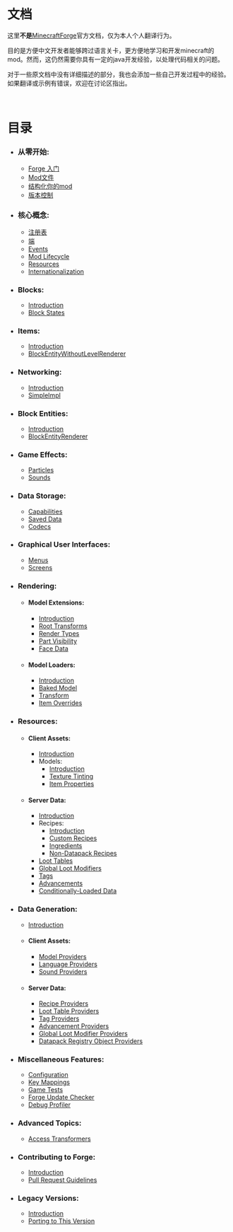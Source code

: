 # 文档
这里**不是**[MinecraftForge](https://docs.minecraftforge.net)官方文档，仅为本人个人翻译行为。

目的是方便中文开发者能够跨过语言关卡，更方便地学习和开发minecraft的mod。然而，这仍然需要你具有一定的java开发经验，以处理代码相关的问题。

对于一些原文档中没有详细描述的部分，我也会添加一些自己开发过程中的经验。如果翻译或示例有错误，欢迎在讨论区指出。

<br/>

# 目录

* ### 从零开始:
    - [Forge 入门](/docs/gettingstarted/index.md)
    - [Mod文件](/docs/gettingstarted/modfiles.md)
    - [结构化你的mod](/docs/gettingstarted/structuring.md)
    - [版本控制](/docs/gettingstarted/versioning.md)
* ### 核心概念:
    - [注册表](/docs/concepts/registries.md)
    - [端](/docs/concepts/sides.md)
    - [Events](/docs/concepts/events.md)
    - [Mod Lifecycle](/docs/concepts/lifecycle.md)
    - [Resources](/docs/concepts/resources.md)
    - [Internationalization](/docs/concepts/internationalization.md)
* ### Blocks:
    - [Introduction](/docs/blocks/index.md)
    - [Block States](/docs/blocks/states.md)
* ### Items:
    - [Introduction](/docs/items/index.md)
    - [BlockEntityWithoutLevelRenderer](/docs/items/bewlr.md)
* ### Networking:
    - [Introduction](/docs/networking/index.md)
    - [SimpleImpl](/docs/networking/simpleimpl.md)
* ### Block Entities:
    - [Introduction](/docs/blockentities/index.md)
    - [BlockEntityRenderer](/docs/blockentities/ber.md)
* ### Game Effects:
    - [Particles](/docs/gameeffects/particles.md)
    - [Sounds](/docs/gameeffects/sounds.md)
* ### Data Storage:
    - [Capabilities](/docs/datastorage/capabilities.md)
    - [Saved Data](/docs/datastorage/saveddata.md)
    - [Codecs](/docs/datastorage/codecs.md)
* ### Graphical User Interfaces:
    - [Menus](/docs/gui/menus.md)
    - [Screens](/docs/gui/screens.md)
* ### Rendering:
    * #### Model Extensions:
      - [Introduction](/docs/rendering/modelextensions/index.md)
      - [Root Transforms](/docs/rendering/modelextensions/transforms.md)
      - [Render Types](/docs/rendering/modelextensions/rendertypes.md)
      - [Part Visibility](/docs/rendering/modelextensions/visibility.md)
      - [Face Data](/docs/rendering/modelextensions/facedata.md)
    * #### Model Loaders:
      - [Introduction](/docs/rendering/modelloaders/index.md)
      - [Baked Model](/docs/rendering/modelloaders/bakedmodel.md)
      - [Transform](/docs/rendering/modelloaders/transform.md)
      - [Item Overrides](/docs/rendering/modelloaders/itemoverrides.md)
* ### Resources:
    * #### Client Assets:
      - [Introduction](/docs/resources/client/index.md)
      - Models:
        - [Introduction](/docs/resources/client/models/index.md)
        - [Texture Tinting](/docs/resources/client/models/tinting.md)
        - [Item Properties](/docs/resources/client/models/itemproperties.md)
    * #### Server Data:
      - [Introduction](/docs/resources/server/index.md)
      - Recipes:
        - [Introduction](/docs/resources/server/recipes/index.md)
        - [Custom Recipes](/docs/resources/server/recipes/custom.md)
        - [Ingredients](/docs/resources/server/recipes/ingredients.md)
        - [Non-Datapack Recipes](/docs/resources/server/recipes/incode.md)
      - [Loot Tables](/docs/resources/server/loottables.md)
      - [Global Loot Modifiers](/docs/resources/server/glm.md)
      - [Tags](/docs/resources/server/tags.md)
      - [Advancements](/docs/resources/server/advancements.md)
      - [Conditionally-Loaded Data](/docs/resources/server/conditional.md)
* ### Data Generation:
    * [Introduction](/docs/datagen/index.md)
    * #### Client Assets:
      - [Model Providers](/docs/datagen/client/modelproviders.md)
      - [Language Providers](/docs/datagen/client/localization.md)
      - [Sound Providers](/docs/datagen/client/sounds.md)
    * #### Server Data:
      - [Recipe Providers](/docs/datagen/server/recipes.md)
      - [Loot Table Providers](/docs/datagen/server/loottables.md)
      - [Tag Providers](/docs/datagen/server/tags.md)
      - [Advancement Providers](/docs/datagen/server/advancements.md)
      - [Global Loot Modifier Providers](/docs/datagen/server/glm.md)
      - [Datapack Registry Object Providers](/docs/datagen/server/datapackregistries.md)
* ### Miscellaneous Features:
    - [Configuration](/docs/misc/config.md)
    - [Key Mappings](/docs/misc/keymappings.md)
    - [Game Tests](/docs/misc/gametest.md)
    - [Forge Update Checker](/docs/misc/updatechecker.md)
    - [Debug Profiler](/docs/misc/debugprofiler.md)
* ### Advanced Topics:
    - [Access Transformers](/docs/advanced/accesstransformers.md)
* ### Contributing to Forge:
    - [Introduction](/docs/forgedev/index.md)
    - [Pull Request Guidelines](/docs/forgedev/prguidelines.md)
* ### Legacy Versions:
    - [Introduction](/docs/legacy/index.md)
    - [Porting to This Version](/docs/legacy/porting.md)
